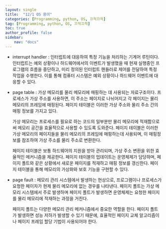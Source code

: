 ```yaml
---
layout: single
title:  "12/1 OS 용어"
categories: [Programming, python, OS, 끄적끄적]
tag: [Programming, python, OS, 끄적끄적]
toc: true
author_profile: false
sidebar:
    nav: "docs"
---
```


* interrupt handler : 인터럽트에 대응하여 특정 기능을 처리하는 기계어 루틴이다. 인터럽트는 예외 상황이나 하드웨어에서의 이벤트가 발생했을 때 현재 실행중인 프로그램의 흐름을 중단하고, 미리 정의된 인터럽트 핸들러로 제어를 전달하여 특정 작업을 수행한다. 이를 통해 컴퓨터 시스템은 예외 상황이나 하드웨어 이벤트에 대응할 수 있다.

  

* page table : 가상 메모리를 물리 메모리에 매핑하는 데 사용되는 자료구조이다. 프로세스가 가상 주소를 사용하면, 이 주소는 페이지로 나뉘어지고 각 페이지는 물리 메모리의 프레임에 매핑된다. 페이지 테이블은 이러한 가상 주소와 물리 주소 간의 매핑 정보를 가지고 있다.

     가상 메모리는 프로세스를 필요로 하는 코드의 일부분만 물리 메모리에 적재함으로써 메모리 공간을 효율적으로 사용할 수 있도록 도와준다. 페이지 테이블은 이러한 가상 메모리의 페이지들을 물리 메모리의 프레임에 매핑하는데 사용되며, 이 매핑정보를 참조하여 가상 주소를 물리 주소로 변환한다.

    페이지 테이블은 보통 하드웨어의 지원을 받아 관리되며, 가상 주소 변환을 위한 효율적인 메커니즘을 제공한다. 페이지 테이블의 업데이트는 운영체제가 담당하며, 페이지 폴트와 같은 상황에서 새로운 페이지를 적재하고 매핑 정보를 갱신한다. 페이지 테이블을 통해 메모리의 가상화와 보호 기능을 구현할 수 있다.

  

* page fault : 메모리 관리 시스템에서 발생하는 현상으로, 프로그램이나 프로세스가 요청한 페이자가 현제 물리 메모리에 없는 경우를 나타낸다. 페이지 폴트는 가상 메모리 시스템에서 주로 발생하며 페이지 폴트가 발생하면 운영체제는 요청한 페이지를 물리 메모리에 적재하는 과정을 거친다. 

  페이지 폴트는 다양한 메모리 관리 메커니즘에서 중요한 역할을 한다. 페이지 폴트가 발생하면 성능 저하가 발생할 수 있기 때문에, 효율적인 페이지 교체 알고리즘이나 페이지 프레임 할당 기법이 사용되어야 한다.
